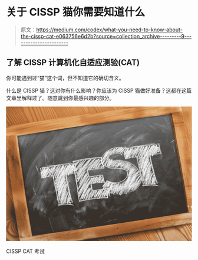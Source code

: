 # 关于 CISSP 猫你需要知道什么

> 原文：<https://medium.com/codex/what-you-need-to-know-about-the-cissp-cat-e063756e6d2b?source=collection_archive---------9----------------------->

## **了解 CISSP 计算机化自适应测验(CAT)**

你可能遇到过“猫”这个词，但不知道它的确切含义。

什么是 CISSP 猫？这对你有什么影响？你应该为 CISSP 猫做好准备？这都在这篇文章里解释过了。随意跳到你最感兴趣的部分。

![](img/8b05fa6e420d30d5762ccf6b0b3a1cc9.png)

CISSP CAT 考试